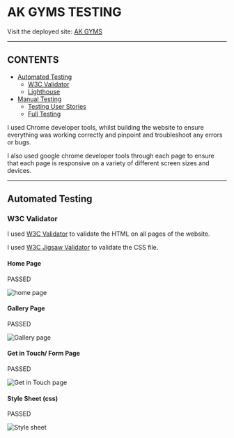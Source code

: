 # AK GYMS TESTING


Visit the deployed site: [AK GYMS](https://al3x-g.github.io/GM-RockClimbing/)

- - -

## CONTENTS

* [Automated Testing](#automated-testing)
  * [W3C Validator](#w3c-validator)
  * [Lighthouse](#lighthouse)
* [Manual Testing](#manual-testing)
  * [Testing User Stories](#testing-user-stories)
  * [Full Testing](#full-testing)

I used Chrome developer tools, whilst building the website to ensure everything was working correctly and pinpoint and troubleshoot any errors or bugs.

I also used google chrome developer tools through each page to ensure that each page is responsive on a variety of different screen sizes and devices.

- - -

## Automated Testing

### W3C Validator

I used [W3C Validator](https://validator.w3.org/) to validate the HTML on all pages of the website.

I used [W3C Jigsaw Validator](https://jigsaw.w3.org/css-validator/) to validate the CSS file.

#### Home Page

PASSED

![home page](assets/testing/index-test.png)

#### Gallery Page

PASSED

![Gallery page](assets/testing/gallery-test.png)

#### Get in Touch/ Form Page

PASSED

![Get in Touch page](assets/testing/form-test.png)


#### Style Sheet (css)

PASSED 

![Style sheet](assets/testing/css-test.png)